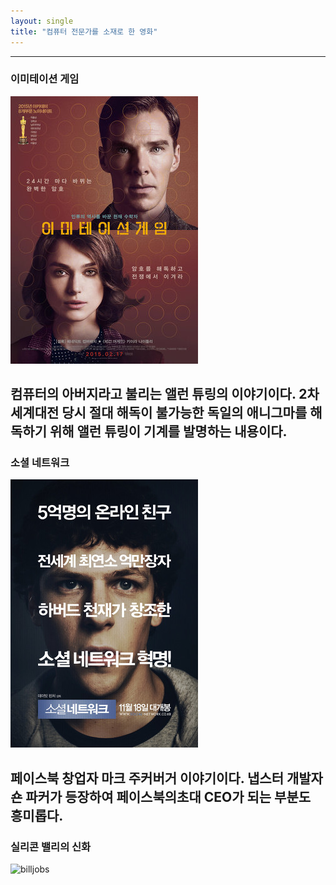 ```yaml
---
layout: single
title: "컴퓨터 전문가를 소재로 한 영화"
---
```


---
### 이미테이션 게임
![allen](/assets/images/allen.png)

컴퓨터의 아버지라고 불리는 앨런 튜링의 이야기이다. 2차 세계대전 당시 절대 해독이 불가능한 독일의 애니그마를 해독하기 위해 앨런 튜링이 기계를 발명하는 내용이다.
---
### 소셜 네트워크
[![mark](/assets/images/mark.png "더 자세한 내용을 원하시면 방문해 보세요")](https://topclass.chosun.com/board/view.asp?catecode=J&tnu=201901100028)

페이스북 창업자 마크 주커버거 이야기이다. 냅스터 개발자 숀 파커가 등장하여 페이스북의초대 CEO가 되는 부분도 흥미롭다.
---
### 실리콘 밸리의 신화
![billjobs](https://dhgywazgeek0d.cloudfront.net/watcha/image/upload/c_fill,h_700,q_80,w_490/v1466137418/h2jmm7eh11jdpa8sdoth.jpg)
